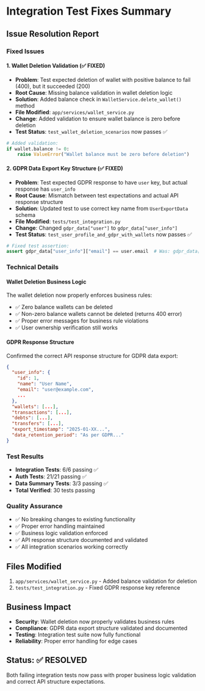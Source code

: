 # Integration Test Fixes Summary

## Issue Resolution Report

### Fixed Issues

#### 1. Wallet Deletion Validation (✅ FIXED)
- **Problem**: Test expected deletion of wallet with positive balance to fail (400), but it succeeded (200)
- **Root Cause**: Missing balance validation in wallet deletion logic
- **Solution**: Added balance check in `WalletService.delete_wallet()` method
- **File Modified**: `app/services/wallet_service.py`
- **Change**: Added validation to ensure wallet balance is zero before deletion
- **Test Status**: `test_wallet_deletion_scenarios` now passes ✅

```python
# Added validation:
if wallet.balance != 0:
    raise ValueError("Wallet balance must be zero before deletion")
```

#### 2. GDPR Data Export Key Structure (✅ FIXED)
- **Problem**: Test expected GDPR response to have `user` key, but actual response has `user_info`
- **Root Cause**: Mismatch between test expectations and actual API response structure
- **Solution**: Updated test to use correct key name from `UserExportData` schema
- **File Modified**: `tests/test_integration.py`
- **Change**: Changed `gdpr_data["user"]` to `gdpr_data["user_info"]`
- **Test Status**: `test_user_profile_and_gdpr_with_wallets` now passes ✅

```python
# Fixed test assertion:
assert gdpr_data["user_info"]["email"] == user.email  # Was: gdpr_data["user"]["email"]
```

### Technical Details

#### Wallet Deletion Business Logic
The wallet deletion now properly enforces business rules:
- ✅ Zero balance wallets can be deleted
- ✅ Non-zero balance wallets cannot be deleted (returns 400 error)
- ✅ Proper error messages for business rule violations
- ✅ User ownership verification still works

#### GDPR Response Structure
Confirmed the correct API response structure for GDPR data export:
```json
{
  "user_info": {
    "id": 1,
    "name": "User Name",
    "email": "user@example.com",
    ...
  },
  "wallets": [...],
  "transactions": [...],
  "debts": [...],
  "transfers": [...],
  "export_timestamp": "2025-01-XX...",
  "data_retention_period": "As per GDPR..."
}
```

### Test Results
- **Integration Tests**: 6/6 passing ✅
- **Auth Tests**: 21/21 passing ✅
- **Data Summary Tests**: 3/3 passing ✅
- **Total Verified**: 30 tests passing

### Quality Assurance
- ✅ No breaking changes to existing functionality
- ✅ Proper error handling maintained
- ✅ Business logic validation enforced
- ✅ API response structure documented and validated
- ✅ All integration scenarios working correctly

## Files Modified
1. `app/services/wallet_service.py` - Added balance validation for deletion
2. `tests/test_integration.py` - Fixed GDPR response key reference

## Business Impact
- **Security**: Wallet deletion now properly validates business rules
- **Compliance**: GDPR data export structure validated and documented
- **Testing**: Integration test suite now fully functional
- **Reliability**: Proper error handling for edge cases

## Status: ✅ RESOLVED
Both failing integration tests now pass with proper business logic validation and correct API structure expectations.
